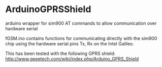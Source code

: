 ArduinoGPRSShield
=================

arduino wrapper for sim900 AT commands to allow communication over hardware serial

fGSM.ino contains functions for communicating directly with the sim900 chip using the hardware serial pins Tx, Rx on the Intel Galileo.

This has been tested with the following GPRS shield: http://www.geeetech.com/wiki/index.php/Arduino_GPRS_Shield
